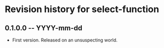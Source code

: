 # Revision history for select-function

## 0.1.0.0  -- YYYY-mm-dd

* First version. Released on an unsuspecting world.

